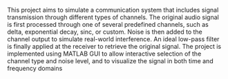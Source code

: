 This project aims to simulate a communication system that includes signal transmission
through different types of channels. The original audio signal is first processed through one
of several predefined channels, such as delta, exponential decay, sinc, or custom. Noise is
then added to the channel output to simulate real-world interference. An ideal low-pass filter
is finally applied at the receiver to retrieve the original signal. The project is implemented
using MATLAB GUI to allow interactive selection of the channel type and noise level, and to
visualize the signal in both time and frequency domains
